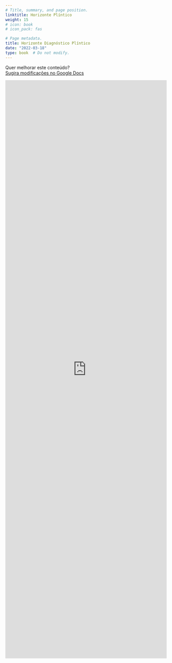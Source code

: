 ```yaml
---
# Title, summary, and page position.
linktitle: Horizonte Plíntico
weight: 15
# icon: book
# icon_pack: fas

# Page metadata.
title: Horizonte Diagnóstico Plíntico
date: "2022-03-18"
type: book  # Do not modify.
---
```


Quer melhorar este conteúdo?<br>
[<i class="fa fa-edit" aria-hidden="true"></i> Sugira modificações no Google Docs][edit]

[edit]: https://docs.google.com/document/d/1-W0gv4Mw9cp-rPa4t08x4kM03hhanOvOSe0G-IQAZa4/edit?usp=sharing

<iframe frameborder="0" style="width: 100%; height: 1800px" src="https://docs.google.com/document/d/e/2PACX-1vTso5GHwagU4_eXDsZksCMSlAnVQ2ORxhPy0c1amLFfC745capSJpn4jJ9wJi1_goPlFM8TghUdNH6S/pub?embedded=true"></iframe>
